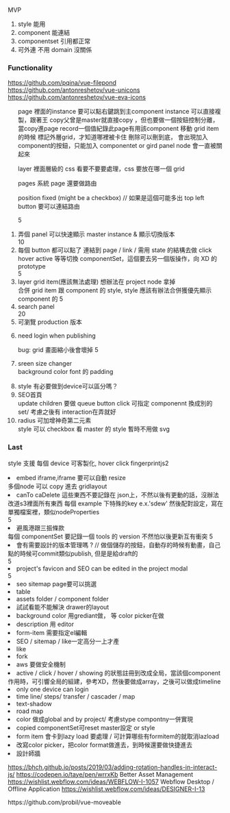 MVP

1. style 能用
2. component 能連結
3. componentset 引用都正常
4. 可外連 不用 domain 沒關係

### Functionality

https://github.com/pqina/vue-filepond
https://github.com/antonreshetov/vue-unicons
https://github.com/antonreshetov/vue-eva-icons

<ol>
page 裡面的instance 要可以點右鍵跳到主component
instance 可以直接複製，跟著王 copy父曾是master就直接copy ，但也要做一個按鈕控制分離，當copy進page record一個值紀錄此page有用該component
移動 grid item的時候 標記外層grid，才知道哪裡被卡住
刪除可以刪到底， 會出現加入component的按鈕，只能加入 componentet or gird
panel node 會一直被關起來

layer 裡面層級的 css 看要不要要處理，css 要放在哪一個 grid

pages 系統
page 還要做路由

position fixed (might be a checkbox) // 如果是這個可能多出 top left
button 要可以連結路由

5<li>弄個 panel 可以快速顯示 master instance & 顯示切換版本</li>
10<li>每個 button 都可以點了 連結到 page / link / 需用 state 的結構去做 click hover active 等等切換 componentSet，這個要去另一個版操作，向 XD 的 prototype</li>
5<li>layer grid item(應該無法處理) 想辦法在 project node 拿掉</li> 合併 grid item 跟 component 的 style, style 應該有辦法合併獲優先顯示 component 的
5<li>search panel</li>
20<li>可瀏覽 production 版本</li>

<li>need login when publishing </li>

bug: grid 畫面縮小後會壞掉
5<li>sreen size changer</li>
background color
font 的 padding

<li>style 有必要做到device可以區分嗎？</li>
<li>SEO首頁</li>
update children 要做 queue
button click 可指定 componennt 換成別的 set/ 考慮之後有 interaction在弄就好
<li>radius 可加增神奇第二元素</li>
style 可以 checkbox 看 master 的 style 暫時不用做
svg
</ol>

### Last

style 支援 每個 device 可客製化, hover click
fingerprintjs2

<li>embed iframe,iframe 要可以自動 resize</li>
多個node 可以 copy 進去 gridlayout
<li>canTo caDelete 這些東西不要記錄在 json上，不然以後有更動的話，沒辦法改道s3裡面所有東西 每個 example 下特殊的key e.x.'sdew' 然後配對設定，寫在單獨檔案裡，類似nodeProperties</li>
5<li>避風港跟三振條款</li>
每個 componentSet 要記錄一個 tools 的 version 不然怕以後更新互有衝突
5<li>會有需要設計的版本管理嗎 ? // 做個儲存的按鈕，自動存的時候有動畫，自己點的時候可commit類似publish, 但是是給draft的</li>
5<li>project's favicon and SEO can be edited in the project modal</li>
5<li>seo sitemap page要可以挑選</li>
<li>table</li>
<li>assets folder / component folder</li>
<li>試試看能不能解決 drawer的layout</li>
<li>background color 用grediant做， 等 color picker在做</li>
<li>description 用 editor</li>
<li>form-item 需要指定el編輯</li>
<li>SEO / sitemap / like一定高分一上才產</li>
<li>like</li>
<li>fork</li>
<li>aws 要做安全機制</li>
<li>active / click / hover / showing 的狀態註冊到改成全局，當該個component作用時，可引響全局的組建，參考XD，然後要做成array，之後可以做成timeline</li>
<li>only one device can login</li>
<li>time line/ steps/ transfer / cascader / map </li>
<li>text-shadow</li>
<li>road map</li>
<li>color 做成global and by project/ 考慮stype compontny一併實現</li>
<li>copied componentSet可reset master設定 or style</li>
<li>form item 會卡到lazy load 要處理 / 可計算哪些有formitem的就取消lazload</li>
<li>改寫color picker，把color format做進去，到時候還要做快捷進去</li>
<li>設計師牆</li>

https://bhch.github.io/posts/2019/03/adding-rotation-handles-in-interact-js/
https://codepen.io/taye/pen/wrrxKb
Better Asset Management https://wishlist.webflow.com/ideas/WEBFLOW-I-1057
Webflow Desktop / Offline Application https://wishlist.webflow.com/ideas/DESIGNER-I-13

</ol>
https://github.com/probil/vue-moveable
